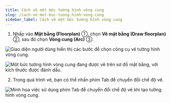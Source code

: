 ```yaml
---
title: Cách vẽ một bức tường hình vòng cung
slug: /cach-ve-mot-buc-tuong-hinh-vong-cung
sidebar_label: Cách vẽ một bức tường hình vòng cung
---
```


1. Nhấp vào **Mặt bằng (Floorplan)** ①, chọn **Vẽ mặt bằng (Draw floorplan)** ②, sau đó chọn **Vòng cung (Arc)** ③.

![Giao diện người dùng hiển thị các bước để chọn công cụ vẽ tường hình vòng cung.](https://storage.googleapis.com/jegavn_kb/image_jegavn/105.1.png)

![Một bức tường hình vòng cung đang được vẽ trên sơ đồ mặt bằng, với kích thước được đánh dấu.](https://storage.googleapis.com/jegavn_kb/image_jegavn/105.2.png)

2. Trong quá trình vẽ, bạn có thể nhấn phím Tab để chuyển đổi chế độ vẽ.

![Minh họa việc sử dụng phím Tab để chuyển đổi chế độ vẽ khi tạo tường hình vòng cung.](https://storage.googleapis.com/jegavn_kb/image_jegavn/105.3.png)